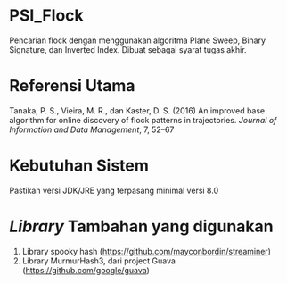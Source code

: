 # PSI_Flock
Pencarian flock dengan menggunakan algoritma Plane Sweep, Binary Signature, dan Inverted Index. Dibuat sebagai syarat tugas akhir.

# Referensi Utama
Tanaka, P. S., Vieira, M. R., dan Kaster, D. S. (2016) An improved base algorithm for online discovery of flock patterns in trajectories. *Journal of Information and Data Management*, 7, 52–67

# Kebutuhan Sistem
Pastikan versi JDK/JRE yang terpasang minimal versi 8.0

# *Library* Tambahan yang digunakan
1. Library spooky hash (https://github.com/mayconbordin/streaminer)
2. Library MurmurHash3, dari project Guava (https://github.com/google/guava)

